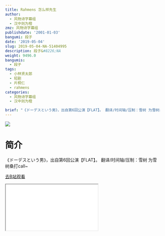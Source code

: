 ```yaml
---
title: Rahmens 怎么样先生
author:
  - 风物诗字幕组
  - 汉中则为橙
zmz: 风物诗字幕组
publishdate: '2001-01-03'
bangumi: 段子
date: '2019-05-04'
slug: 2019-05-04-NA-51404995
description: 段子&#8226;NA
weight: 9496.0
bangumis:
  - 段子
tags:
  - 小林贤太郎
  - 短剧
  - 片桐仁
  - rahmens
categories:
  - 风物诗字幕组
  - 汉中则为橙

brief: "《ドーデスという男》，出自第6回公演【FLAT】。 翻译/时间轴/压制：雪树 为雪树桑打call~"
---
```

![](https://i.imgur.com/P8JS6aW.jpg)
# 简介  
《ドーデスという男》，出自第6回公演【FLAT】。
翻译/时间轴/压制：雪树
为雪树桑打call~  

[去B站观看](https://www.bilibili.com/video/av51404995/)
<div class ="resp-container"><iframe class="testiframe" src="//player.bilibili.com/player.html?aid=51404995"", scrolling="no", allowfullscreen="true" > </iframe></div> 
